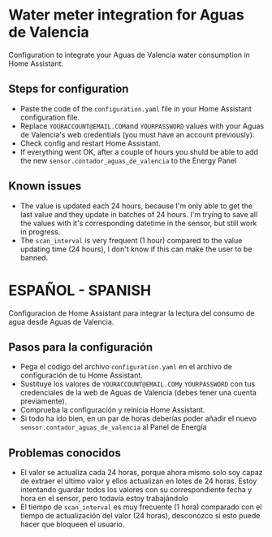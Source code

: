 # Water meter integration for Aguas de Valencia 
Configuration to integrate your Aguas de Valencia water consumption in Home Assistant.

## Steps for configuration
- Paste the code of the `configuration.yaml` file in your Home Assistant configuration file.
- Replace `YOURACCOUNT@EMAIL.COM`and `YOURPASSWORD` values with your Aguas de Valencia's web credentials (you must have an account previously).
- Check config and restart Home Assistant.
- If everything went OK, after a couple of hours you shuld be able to add the new `sensor.contador_aguas_de_valencia` to the Energy Panel

## Known issues
- The value is updated each 24 hours, because I'm only able to get the last value and they update in batches of 24 hours. I'm trying to save all the values with it's corresponding datetime in the sensor, but still work in progress.
- The `scan_interval` is very frequent (1 hour) compared to the value updating time (24 hours), I don't know if this can make the user to be banned.

# ESPAÑOL - SPANISH
Configuracion de Home Assistant para integrar la lectura del consumo de agua desde Aguas de Valencia.

## Pasos para la configuración
- Pega el código del archivo `configuration.yaml` en el archivo de configuración de tu Home Assistant.
- Sustituye los valores de `YOURACCOUNT@EMAIL.COM`y `YOURPASSWORD` con tus credenciales de la web de Aguas de Valencia (debes tener una cuenta previamente).
- Comprueba la configuración y reinicia Home Assistant.
- Si todo ha ido bien, en un par de horas deberías poder añadir el nuevo `sensor.contador_aguas_de_valencia` al Panel de Energía

## Problemas conocidos
- El valor se actualiza cada 24 horas, porque ahora mismo solo soy capaz de extraer el último valor y ellos actualizan en lotes de 24 horas. Estoy intentando guardar todos los valores con su correspondiente fecha y hora en el sensor, pero todavía estoy trabajándolo
- El tiempo de `scan_interval` es muy frecuente (1 hora) comparado con el tiempo de actualización del valor (24 horas), desconozco si esto puede hacer que bloqueen el usuario.
